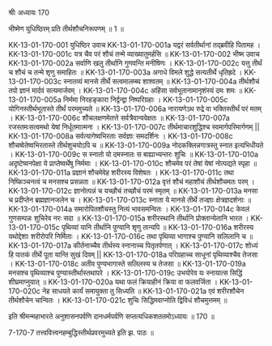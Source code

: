 श्रीः
अध्यायः 170

भीष्मेण युधिष्ठिरम् प्रति तीर्थशौचनिरूपणम् ॥ 1 ॥
	
KK-13-01-170-001	युधिष्ठिर उवाच 
KK-13-01-170-001a	यद्वरं सर्वतीर्थानां तद्ब्रवीहि पितामह ।
KK-13-01-170-001c	यत्र चैव परं शौचं तन्मे व्याख्यातुमर्हसि ॥
KK-13-01-170-002	भीष्म उवाच 
KK-13-01-170-002a	सर्वाणि खलु तीर्थानि गुणवन्ति मनीषिणः ।
KK-13-01-170-002c	यत्तु तीर्थं च शौचं च तन्मे शृणु समाहितः ॥
KK-13-01-170-003a	अगाधे विमले शुद्धे सत्यतीर्थे धृतिह्रदे ।
KK-13-01-170-003c	स्नातव्यं मानसे तीर्थे सत्वमालम्ब्य शाश्वतम् ॥
KK-13-01-170-004a	तीर्थशौचं तपो ज्ञानं मार्दवं सत्यमार्जवम् ।
KK-13-01-170-004c	अहिंसा सर्वभूतानामानृशंस्यं दमः शमः ॥
KK-13-01-170-005a	निर्ममा निरहङ्कारा निर्द्वन्द्वा निष्परिग्रहाः ।
KK-13-01-170-005c	योगिनस्तीर्थभूतास्ते तीर्थं परममुच्यते ॥
KK-13-01-170-006a	नारायणेऽथ रुद्रे वा भक्तिस्तीर्थं परं मतम् ।
KK-13-01-170-006c	शौचलक्षणमेतत्ते सर्वत्रैवान्ववेक्षतः ॥
KK-13-01-170-007a	रजस्तमःसत्वमथो येषां निर्धूतमात्मना ।
KK-13-01-170-007c	तीर्थमाचारशुद्धिश्च स्वमार्गपरिमार्गणम् ||
KK-13-01-170-008a	सर्वत्यागेष्वभिरताः सर्वज्ञाः समदर्शिनः ।
KK-13-01-170-008c	शौचष्वेतेष्वभिरतास्ते तीर्थशुचयोऽपि च ॥
KK-13-01-170-009a	नोदकक्लिन्नगात्रस्तु स्नात इत्यभिधीयते ।
KK-13-01-170-009c	स स्नातो यो दमस्नातः स बाह्याभ्यन्तरः शुचिः ॥
KK-13-01-170-010a	अदृष्टेष्वनपेक्षा ये प्राप्तेष्वर्थेषु निर्ममाः ।
KK-13-01-170-010c	शौचमेव परं तेषां येषां नोत्पद्यते स्पृहा ॥
KK-13-01-170-011a	प्रज्ञानं शौचमेवेह शरीरस्य विशेषतः ।
KK-13-01-170-011c	तथा निष्किञ्चनत्वं च मनसश्च प्रसन्नता ॥
KK-13-01-170-012a	वृत्तं शौचं महाशौचं तीर्थशौचमतः परम् ।
KK-13-01-170-012c	ज्ञानोत्पन्नं च यच्छौचं तच्छौचं परमं स्मृतम् ॥
KK-13-01-170-013a	मनसा च प्रदीप्तेन ब्रह्मज्ञानजलेन च ।
KK-13-01-170-013c	स्नाता ये मानसे तीर्थे तज्ज्ञाः क्षेत्रज्ञदर्शनाः ॥
KK-13-01-170-014a	समारोपितशौचस्तु नित्यं भावसमन्वितः ।
KK-13-01-170-014c	केवलं गुणसम्पन्नः शुचिरेव नरः सदा ॥
KK-13-01-170-015a	शरीरस्थानि तीर्थानि प्रोक्तान्येतानि भारत ।
KK-13-01-170-015c	पृथिव्यां यानि तीर्थानि पुण्यानि शृणु तान्यपि ॥
KK-13-01-170-016a	शरीरस्य यथोद्देशाः शरीरोपरि निर्मिताः ।
KK-13-01-170-016c	तथा पृथिव्या भागाश्च पुण्यानि सलिलानि च ॥
KK-13-01-170-017a	कीर्तनाच्चैव तीर्थस्य स्नानाच्च पितृतर्पणात् ।
KK-13-01-170-017c	शोध्यं हि पातकं तीर्थे पूता यान्ति सुखं दिवम् ||
KK-13-01-170-018a	परिग्रहाच्च साधूनां पृथिव्याश्चैव तेजसा ।
KK-13-01-170-018c	अतीव पुण्यभागास्ते सलिलस्य च तेजसा ॥
KK-13-01-170-019a	मनसश्च पृथिव्याश्च पुण्यास्तीर्थास्तथापरे ।
KK-13-01-170-019c	उभयोरेव यः स्नायात्स सिद्धिं शीघ्रमाप्नुयात् ॥
KK-13-01-170-020a	यथा फलं क्रियाहीनं क्रिया वा फलवर्जिता ।
KK-13-01-170-020c	नेह साधयते कार्यं समायुक्ता तु सिध्यति ॥
KK-13-01-170-021a	एवं शरीरशौचेन तीर्थशौचेन चान्वितः ।
KK-13-01-170-021c	शुचिः सिद्धिमवाप्नोति द्विविधं शौचमुत्तमम् ॥ 

इति श्रीमन्महाभारते अनुशासनपर्वणि दानधर्मपर्वणि सप्तत्यधिकशततमोऽध्यायः ॥ 170 ॥

7-170-7 तत्त्ववित्त्वनहम्बुद्धिस्तीर्थप्रवरमुच्यते इति झ. पाठः ॥
